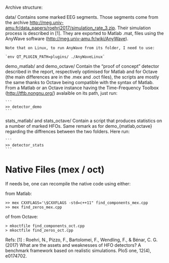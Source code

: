 Archive structure:

data/
    Contains some marked EEG segments. Those segments come from the archive
    http://meg.univ-amu.fr/data_papers/roehri2017/simulation_rate_3.zip. Their
    simulation process is described in [1]. They are exported to Matlab .mat,
    files using the AnyWave software (http://meg.univ-amu.fr/wiki/AnyWave).

    Note that on Linux, to run AnyWave from its folder, I need to use:

    `env QT_PLUGIN_PATH=plugins/ ./AnyWaveLinux`

demo_matlab/ and demo_octave/
    Contain the “proof of concept” detector described in the report,
    respectively optimised for Matlab and for Octave (the main differences
    are in the .mex and .oct files), the scripts are mostly the same thanks
    to Octave being compatible with the syntax of Matlab.
    From a Matlab or an Octave instance having the Time-Frequency Toolbox
    (http://tftb.nongnu.org/) avalaible on its path, just run:

    ```
    >> detector_demo
    ```

stats_matlab/ and stats_octave/
    Contain a script that produces statistics on a number of marked HFOs.
    Same remark as for demo_{matlab,octave} regarding the diffrences between
    the two folders.
    Here run:

    ```
    >> detector_stats
    ```

# Native Files (mex / oct)

If needs be, one can recompile the native code using either: 

from Matlab:
```
>> mex CXXFLAGS='\$CXXFLAGS -std=c++11" find_components_mex.cpp
>> mex find_zeros_mex.cpp
```

of from Octave:
```
> mkoctfile find_components_oct.cpp
> mkoctfile find_zeros_oct.cpp
```

Refs:
[1] : Roehri, N., Pizzo, F., Bartolomei, F., Wendling, F., & Bénar, C. G. (2017)
    What are the assets and weaknesses of HFO detectors? A benchmark framework
    based on realistic simulations.
    PloS one, 12(4), e0174702.
